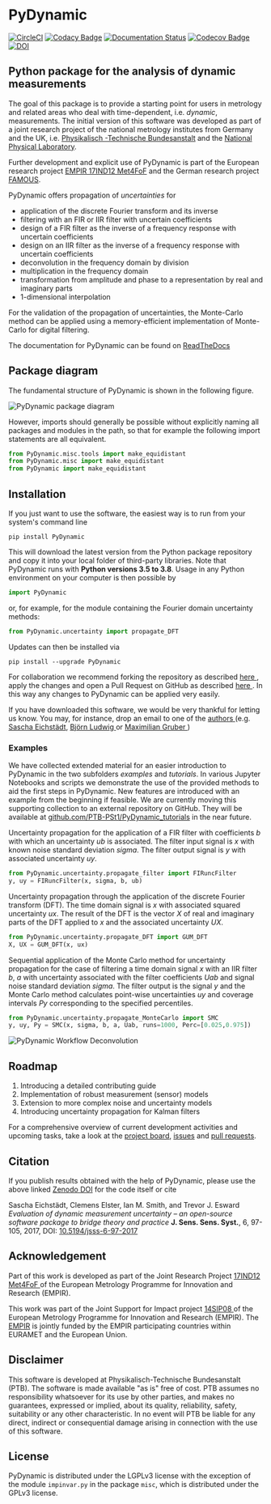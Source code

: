# PyDynamic

[![CircleCI](https://circleci.com/gh/PTB-PSt1/PyDynamic.svg?style=shield)](https://circleci.com/gh/PTB-PSt1/PyDynamic)
[![Codacy Badge](https://api.codacy.com/project/badge/Grade/397eebc52073457a824e5657c305dc92)](https://www.codacy.com/app/PTB-PSt1/PyDynamic?utm_source=github.com&amp;utm_medium=referral&amp;utm_content=PTB-PSt1/PyDynamic&amp;utm_campaign=Badge_Grade)
[![Documentation Status](https://readthedocs.org/projects/pydynamic/badge/?version=latest)](https://pydynamic.readthedocs.io/?badge=latest)
[![Codecov Badge](https://codecov.io/gh/PTB-PSt1/PyDynamic/branch/master/graph/badge.svg)](https://codecov.io/gh/PTB-PSt1/PyDynamic)
[![DOI](https://zenodo.org/badge/34848642.svg)](https://zenodo.org/badge/latestdoi/34848642)

## Python package for the analysis of dynamic measurements

The goal of this package is to provide a starting point for users in metrology and
related areas who deal with time-dependent, i.e. *dynamic*, measurements. The
initial version of this software was developed as part of a joint research project of
the national metrology institutes from Germany and the UK, i.e. [Physikalisch
-Technische Bundesanstalt](http://www.ptb.de/cms/en.html) and the [National Physical
 Laboratory](http://www.npl.co.uk).

Further development and explicit use of PyDynamic is part of the European research
project [EMPIR 17IND12 Met4FoF](http://met4fof.eu) and the German research project
[FAMOUS](https://famous-project.eu).

PyDynamic offers propagation of *uncertainties* for

- application of the discrete Fourier transform and its inverse
- filtering with an FIR or IIR filter with uncertain coefficients
- design of a FIR filter as the inverse of a frequency response with
  uncertain coefficients
- design on an IIR filter as the inverse of a frequency response with
  uncertain coefficients
- deconvolution in the frequency domain by division
- multiplication in the frequency domain
- transformation from amplitude and phase to a representation by real and
  imaginary parts
- 1-dimensional interpolation

For the validation of the propagation of uncertainties, the Monte-Carlo
method can be applied using a memory-efficient implementation of Monte-Carlo
for digital filtering.

The documentation for PyDynamic can be found on
[ReadTheDocs](http://pydynamic.readthedocs.io)

## Package diagram

The fundamental structure of PyDynamic is shown in the following figure.

![PyDynamic package diagram](https://raw.githubusercontent.com/PTB-PSt1/PyDynamic/master/doc/PyDynamic_package_diagram.png)

However, imports should generally be possible without explicitly naming all packages
and modules in the path, so that for example the following import statements are all
equivalent.

```python
from PyDynamic.misc.tools import make_equidistant
from PyDynamic.misc import make_equidistant
from PyDynamic import make_equidistant
```

## Installation

If you just want to use the software, the easiest way is to run from your
system's command line

```shell
pip install PyDynamic
```

This will download the latest version from the Python package repository
and copy it into your local folder of third-party libraries. Note that
PyDynamic runs with **Python versions 3.5 to 3.8**. Usage in any Python
environment on your computer is then possible by

```python
import PyDynamic
```

or, for example, for the module containing the Fourier domain uncertainty
methods:

```python
from PyDynamic.uncertainty import propagate_DFT
```

Updates can then be installed via

```shell
pip install --upgrade PyDynamic
```

For collaboration we recommend forking the repository as described [here
](https://help.github.com/en/articles/fork-a-repo), apply the changes and
open a Pull Request on GitHub as described [here
](https://help.github.com/en/articles/creating-a-pull-request). In this way
any changes to PyDynamic can be applied very easily.

If you have downloaded this software, we would be very thankful for letting
us know. You may, for instance, drop an email to one of the [authors
](https://github.com/PTB-PSt1/PyDynamic/graphs/contributors) (e.g.
[Sascha Eichstädt](mailto:sascha.eichstaedt@ptb.de), [Björn Ludwig
](mailto:bjoern.ludwig@ptb.de) or [Maximilian Gruber
](mailto:maximilian.gruber@ptb.de))

### Examples

We have collected extended material for an easier introduction to PyDynamic in the two
subfolders _examples_ and _tutorials_. In various Jupyter Notebooks and scripts we
demonstrate the use of the provided methods to aid the first steps in PyDynamic. New
features are introduced with an example from the beginning if feasible. We are currently
moving this supporting collection to an external repository on GitHub. They will be
available at
[github.com/PTB-PSt1/PyDynamic_tutorials](https://github.com/PTB-PSt1/PyDynamic_tutorials)
in the near future.

Uncertainty propagation for the application of a FIR filter with coefficients *b* with
which an uncertainty *ub* is associated. The filter input signal is *x* with known noise
standard deviation *sigma*. The filter output signal is *y* with associated uncertainty
*uy*.

```python
from PyDynamic.uncertainty.propagate_filter import FIRuncFilter
y, uy = FIRuncFilter(x, sigma, b, ub)
```

Uncertainty propagation through the application of the discrete Fourier
transform (DFT). The time domain signal is *x* with associated squared
uncertainty *ux*. The result of the DFT is the vector *X* of real and
imaginary parts of the DFT applied to *x* and the associated uncertainty *UX*.

```python
from PyDynamic.uncertainty.propagate_DFT import GUM_DFT
X, UX = GUM_DFT(x, ux)
```

Sequential application of the Monte Carlo method for uncertainty propagation
for the case of filtering a time domain signal _x_ with an IIR filter _b_, _a_
with uncertainty associated with the filter coefficients _Uab_ and signal
noise standard deviation _sigma_. The filter output is the signal _y_ and the
Monte Carlo method calculates point-wise uncertainties _uy_ and coverage
intervals _Py_ corresponding to the specified percentiles.

```python
from PyDynamic.uncertainty.propagate_MonteCarlo import SMC
y, uy, Py = SMC(x, sigma, b, a, Uab, runs=1000, Perc=[0.025,0.975])
```

![PyDynamic Workflow Deconvolution](https://mathmet.org/projects/14SIP08/Deconvolution.png)

## Roadmap

1. Introducing a detailed contributing guide
1. Implementation of robust measurement (sensor) models
1. Extension to more complex noise and uncertainty models
1. Introducing uncertainty propagation for Kalman filters

For a comprehensive overview of current development activities and upcoming tasks, take a look at the [project board](https://github.com/PTB-PSt1/PyDynamic/projects/1), [issues](https://github.com/PTB-PSt1/PyDynamic/issues) and [pull requests](https://github.com/PTB-PSt1/PyDynamic/pulls).

## Citation

If you publish results obtained with the help of PyDynamic, please use the above linked
[Zenodo DOI](https://zenodo.org/badge/latestdoi/34848642) for the code itself or cite

Sascha Eichstädt, Clemens Elster, Ian M. Smith, and Trevor J. Esward
*Evaluation of dynamic measurement uncertainty – an open-source software
package to bridge theory and practice*
**J. Sens. Sens. Syst.**, 6, 97-105, 2017, DOI: [10.5194/jsss-6-97-2017
](https://doi.org/10.5194/jsss-6-97-2017)

## Acknowledgement

Part of this work is developed as part of the Joint Research Project [17IND12 Met4FoF
](http://met4fof.eu) of the European Metrology Programme for Innovation and
Research (EMPIR).

This work was part of the Joint Support for Impact project [14SIP08
](http://mathmet.org/projects/14SIP08) of the European Metrology Programme for
Innovation and Research (EMPIR). The [EMPIR](http://msu.euramet.org) is
jointly funded by the EMPIR participating countries within EURAMET and the
European Union.

## Disclaimer

This software is developed at Physikalisch-Technische Bundesanstalt (PTB). The
software is made available "as is" free of cost. PTB assumes no responsibility
whatsoever for its use by other parties, and makes no guarantees, expressed or
implied, about its quality, reliability, safety, suitability or any other
characteristic. In no event will PTB be liable for any direct, indirect or
consequential damage arising in connection with the use of this software.

## License

PyDynamic is distributed under the LGPLv3 license with the exception of the
module `impinvar.py` in the package `misc`, which is distributed under the
GPLv3 license.
